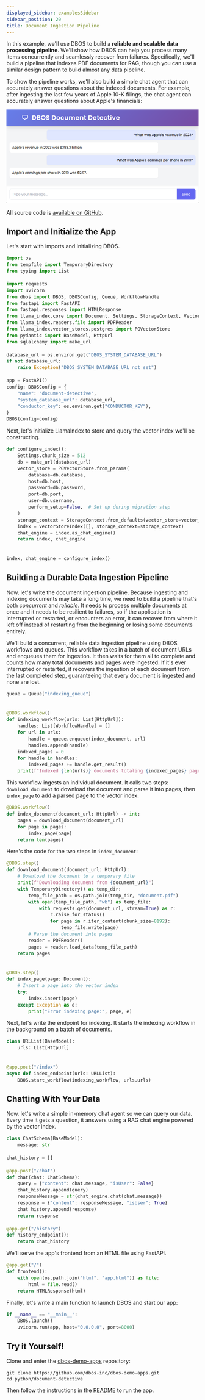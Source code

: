 ```yaml
---
displayed_sidebar: examplesSidebar
sidebar_position: 20
title: Document Ingestion Pipeline
---
```


In this example, we'll use DBOS to build a **reliable and scalable data processing pipeline**.
We'll show how DBOS can help you process many items concurrently and seamlessly recover from failures.
Specifically, we'll build a pipeline that indexes PDF documents for RAG, though you can use a similar design pattern to build almost any data pipeline.

To show the pipeline works, we'll also build a simple chat agent that can accurately answer questions about the indexed documents.
For example, after ingesting the last few years of Apple 10-K filings, the chat agent can accurately answer questions about Apple's financials:

![Document Detective UI](./assets/document_detective.png)

All source code is [available on GitHub](https://github.com/dbos-inc/dbos-demo-apps/tree/main/python/document-detective).

## Import and Initialize the App

Let's start with imports and initializing DBOS.

```python
import os
from tempfile import TemporaryDirectory
from typing import List

import requests
import uvicorn
from dbos import DBOS, DBOSConfig, Queue, WorkflowHandle
from fastapi import FastAPI
from fastapi.responses import HTMLResponse
from llama_index.core import Document, Settings, StorageContext, VectorStoreIndex
from llama_index.readers.file import PDFReader
from llama_index.vector_stores.postgres import PGVectorStore
from pydantic import BaseModel, HttpUrl
from sqlalchemy import make_url

database_url = os.environ.get("DBOS_SYSTEM_DATABASE_URL")
if not database_url:
    raise Exception("DBOS_SYSTEM_DATABASE_URL not set")

app = FastAPI()
config: DBOSConfig = {
    "name": "document-detective",
    "system_database_url": database_url,
    "conductor_key": os.environ.get("CONDUCTOR_KEY"),
}
DBOS(config=config)
```

Next, let's initialize LlamaIndex to store and query the vector index we'll be constructing.

```python
def configure_index():
    Settings.chunk_size = 512
    db = make_url(database_url)
    vector_store = PGVectorStore.from_params(
        database=db.database,
        host=db.host,
        password=db.password,
        port=db.port,
        user=db.username,
        perform_setup=False,  # Set up during migration step
    )
    storage_context = StorageContext.from_defaults(vector_store=vector_store)
    index = VectorStoreIndex([], storage_context=storage_context)
    chat_engine = index.as_chat_engine()
    return index, chat_engine


index, chat_engine = configure_index()
```

## Building a Durable Data Ingestion Pipeline

Now, let's write the document ingestion pipeline.
Because ingesting and indexing documents may take a long time, we need to build a pipeline that's both _concurrent_ and _reliable_.
It needs to process multiple documents at once and it needs to be resilient to failures, so if the application is interrupted or restarted, or encounters an error, it can recover from where it left off instead of restarting from the beginning or losing some documents entirely.

We'll build a concurrent, reliable data ingestion pipeline using DBOS workflows and queues.
This workflow takes in a batch of document URLs and enqueues them for ingestion.
It then waits for them all to complete and counts how many total documents and pages were ingested.
If it's ever interrupted or restarted, it recovers the ingestion of each document from the last completed step, guaranteeing that every document is ingested and none are lost.

```python
queue = Queue("indexing_queue")


@DBOS.workflow()
def indexing_workflow(urls: List[HttpUrl]):
    handles: List[WorkflowHandle] = []
    for url in urls:
        handle = queue.enqueue(index_document, url)
        handles.append(handle)
    indexed_pages = 0
    for handle in handles:
        indexed_pages += handle.get_result()
    print(f"Indexed {len(urls)} documents totaling {indexed_pages} pages")
```

This workflow ingests an individual document.
It calls two steps: `download_document` to download the document and parse it into pages, then `index_page` to add a parsed page to the vector index.

```python
@DBOS.workflow()
def index_document(document_url: HttpUrl) -> int:
    pages = download_document(document_url)
    for page in pages:
        index_page(page)
    return len(pages)
```

Here's the code for the two steps in `index_document`:

```python
@DBOS.step()
def download_document(document_url: HttpUrl):
    # Download the document to a temporary file
    print(f"Downloading document from {document_url}")
    with TemporaryDirectory() as temp_dir:
        temp_file_path = os.path.join(temp_dir, "document.pdf")
        with open(temp_file_path, "wb") as temp_file:
            with requests.get(document_url, stream=True) as r:
                r.raise_for_status()
                for page in r.iter_content(chunk_size=8192):
                    temp_file.write(page)
        # Parse the document into pages
        reader = PDFReader()
        pages = reader.load_data(temp_file_path)
    return pages


@DBOS.step()
def index_page(page: Document):
    # Insert a page into the vector index
    try:
        index.insert(page)
    except Exception as e:
        print("Error indexing page:", page, e)
```

Next, let's write the endpoint for indexing.
It starts the indexing workflow in the background on a batch of documents.

```python
class URLList(BaseModel):
    urls: List[HttpUrl]


@app.post("/index")
async def index_endpoint(urls: URLList):
    DBOS.start_workflow(indexing_workflow, urls.urls)
```

## Chatting With Your Data

Now, let's write a simple in-memory chat agent so we can query our data.
Every time it gets a question, it answers using a RAG chat engine powered by the vector index.

```python
class ChatSchema(BaseModel):
    message: str

chat_history = []

@app.post("/chat")
def chat(chat: ChatSchema):
    query = {"content": chat.message, "isUser": False}
    chat_history.append(query)
    responseMessage = str(chat_engine.chat(chat.message))
    response = {"content": responseMessage, "isUser": True}
    chat_history.append(response)
    return response

@app.get("/history")
def history_endpoint():
    return chat_history
```

We'll serve the app's frontend from an HTML file using FastAPI.

```python
@app.get("/")
def frontend():
    with open(os.path.join("html", "app.html")) as file:
        html = file.read()
    return HTMLResponse(html)
```

Finally, let's write a main function to launch DBOS and start our app:

```python
if __name__ == "__main__":
    DBOS.launch()
    uvicorn.run(app, host="0.0.0.0", port=8000)
```

## Try it Yourself!

Clone and enter the [dbos-demo-apps](https://github.com/dbos-inc/dbos-demo-apps) repository:

```shell
git clone https://github.com/dbos-inc/dbos-demo-apps.git
cd python/document-detective
```

Then follow the instructions in the [README](https://github.com/dbos-inc/dbos-demo-apps/tree/main/python/document-detective) to run the app.

